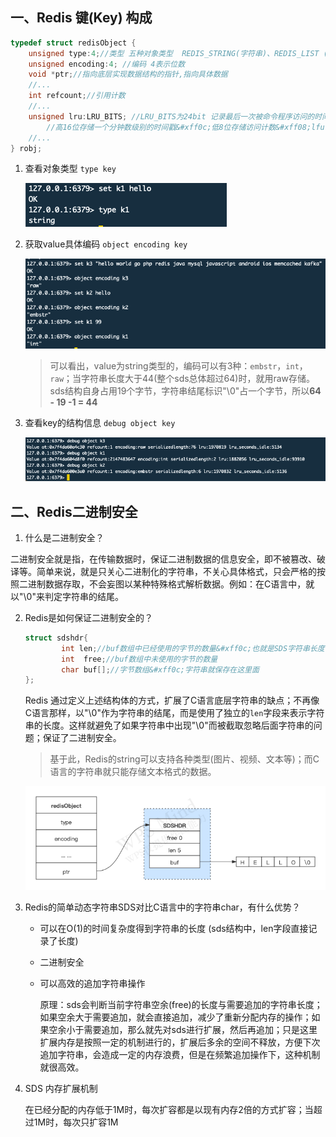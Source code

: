 ## 一、Redis 键(Key) 构成

```c
typedef struct redisObject { 
	unsigned type:4;//类型 五种对象类型  REDIS_STRING(字符串)、REDIS_LIST (列表)、REDIS_HASH(哈希)、REDIS_SET(集合)、REDIS_ZSET(有序集合)。
	unsigned encoding:4; //编码 4表示位数
	void *ptr;//指向底层实现数据结构的指针,指向具体数据
	//... 
	int refcount;//引用计数 
	//... 
	unsigned lru:LRU_BITS; //LRU_BITS为24bit 记录最后一次被命令程序访问的时间 
        //高16位存储一个分钟数级别的时间戳&#xff0c;低8位存储访问计数&#xff08;lfu &#xff1a; 最近访问次数&#xff09;
	//... 
} robj;
```

1. 查看对象类型 `type key`

   ![image-20210819160437641](../img/redis_01.png)

2. 获取value具体编码 `object encoding key`

   ![image-20210819161346762](../img/redis_02.png)

   > 可以看出，value为string类型的，编码可以有3种：`embstr`，`int`，`raw`；当字符串长度大于44(整个sds总体超过64)时，就用raw存储。sds结构自身占用19个字节，字符串结尾标识"\0"占一个字节，所以**64 - 19 -1 = 44**

3. 查看key的结构信息 `debug object key`

   ![image-20210819173859796](../img/redis_03.png)

## 二、Redis二进制安全

1.  什么是二进制安全？

   二进制安全就是指，在传输数据时，保证二进制数据的信息安全，即不被篡改、破译等。简单来说，就是只关心二进制化的字符串，不关心具体格式，只会严格的按照二进制数据存取，不会妄图以某种特殊格式解析数据。例如：在C语言中，就以"\0"来判定字符串的结尾。

2. Redis是如何保证二进制安全的？

   ```c
   struct sdshdr{
           int len;//buf数组中已经使用的字节的数量&#xff0c;也就是SDS字符串长度
           int  free;//buf数组中未使用的字节的数量
           char buf[];//字节数组&#xff0c;字符串就保存在这里面
   };
   ```

   Redis 通过定义上述结构体的方式，扩展了C语言底层字符串的缺点；不再像C语言那样，以"\0"作为字符串的结尾，而是使用了独立的`len`字段来表示字符串的长度。这样就避免了如果字符串中出现"\0"而被截取忽略后面字符串的问题；保证了二进制安全。

   > 基于此，Redis的string可以支持各种类型(图片、视频、文本等)；而C语言的字符串就只能存储文本格式的数据。

   ![redis_string_sds](../img/redis_04.png)

3. Redis的简单动态字符串SDS对比C语言中的字符串char，有什么优势？

   * 可以在O(1)的时间复杂度得到字符串的长度 (sds结构中，len字段直接记录了长度)

   * 二进制安全 

   * 可以高效的追加字符串操作

     原理：sds会判断当前字符串空余(free)的长度与需要追加的字符串长度；如果空余大于需要追加，就会直接追加，减少了重新分配内存的操作；如果空余小于需要追加，那么就先对sds进行扩展，然后再追加；只是这里扩展内存是按照一定的机制进行的，扩展后多余的空间不释放，方便下次追加字符串，会造成一定的内存浪费，但是在频繁追加操作下，这种机制就很高效。

4. SDS 内存扩展机制

   在已经分配的内存低于1M时，每次扩容都是以现有内存2倍的方式扩容；当超过1M时，每次只扩容1M

